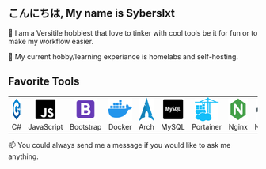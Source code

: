 ## こんにちは, My name is Syberslxt
👋 I am a Versitile hobbiest that love to tinker with cool tools be it for fun or to make my workflow easier.

👀 My current hobby/learning experiance is homelabs and self-hosting.

## Favorite Tools
<table>
  <tr>
    <td align="center" width="96">
      <a href="#Syberslxt">
        <img src="./img/csharp.svg" width="48" height="48" alt="C#" />
      </a>
      <br>C#
    </td>
    <td align="center" width="96">
      <a href="#Syberslxt">
        <img src="./img/javascript.svg" width="48" height="48" alt="JavaScript" />
      </a>
      <br>JavaScript
    </td>
    <td align="center" width="96">
      <a href="#Syberslxt">
        <img src="./img/bootstrap.svg" width="48" height="48" alt="Bootstrap" />
      </a>
      <br>Bootstrap
    </td>
    <td align="center" width="96">
      <a href="#Syberslxt">
        <img src="./img/docker.svg" width="48" height="48" alt="Docker" />
      </a>
      <br>Docker
    </td>
    <td align="center" width="96">
      <a href="#Syberslxt">
        <img src="./img/arch.png" width="48" height="48" alt="ArchLinux" />
      </a>
      <br>Arch
    </td>
    <td align="center" width="96">
      <a href="#Syberslxt">
        <img src="./img/mysql.png" width="48" height="48" alt="MySQL" />
      </a>
      <br>MySQL
    </td>
    <td align="center" width="96">
      <a href="#Syberslxt" >
        <img src="./img/portainer.svg" width="48" height="48" alt="Portainer" />
      </a>
      <br>Portainer
    </td>
    <td align="center" width="96">
      <a href="#Syberslxt">
        <img src="./img/nginx.svg" width="48" height="48" alt="Nginx" />
      </a>
      <br>Nginx
    </td>
    <td align="center" width="96">
      <a href="#Syberslxt">
        <img src="./img/nodejs.svg" width="48" height="48" alt="NodeJS" />
      </a>
      <br>Node.JS
    </td>
  </tr>
</table>

📫 You could always send me a message if you would like to ask me anything.
